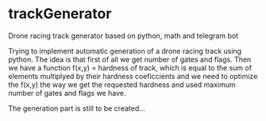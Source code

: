 # trackGenerator
Drone racing track generator based on python, math and telegram bot

Trying to implement automatic generation of a drone racing track using python.
The idea is that first of all we get number of gates and flags. Then we have a function f(x,y) = hardness of track, which is equal to the sum of elements multiplyed
by their hardness coeficcients and we need to optimize the f(x,y) the way we get the requested hardness and used maximum number of gates and flags we have. 

The generation part is still to be created...
